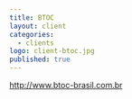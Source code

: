 ```yaml
---
title: BTOC
layout: client
categories: 
  - clients
logo: client-btoc.jpg
published: true
---
```


http://www.btoc-brasil.com.br
